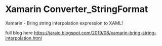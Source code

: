 # Xamarin Converter_StringFormat
Xamarin - Bring string interpolation expression to XAML!

full blog here
https://jaraio.blogspot.com/2019/08/xamarin-bring-string-interpolation.html
